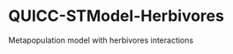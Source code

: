 QUICC-STModel-Herbivores
========================

Metapopulation model with herbivores interactions
